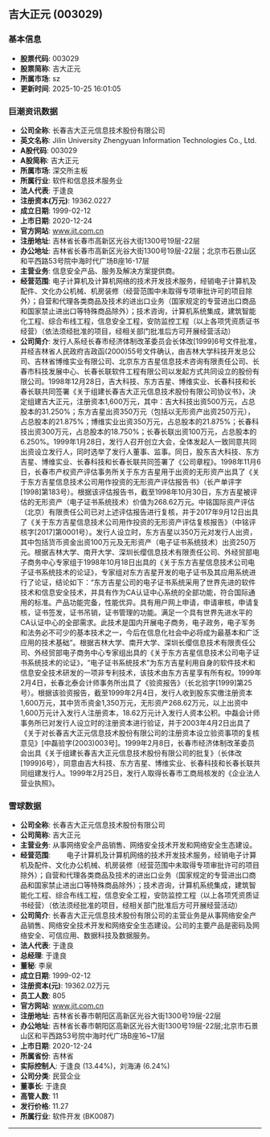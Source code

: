 ## 吉大正元 (003029)

### 基本信息

- **股票代码**: 003029
- **股票简称**: 吉大正元
- **所属市场**: sz
- **更新时间**: 2025-10-25 16:01:05

### 巨潮资讯数据

- **公司全称**: 长春吉大正元信息技术股份有限公司
- **英文名称**: Jilin University Zhengyuan Information Technologies Co., Ltd.
- **A股代码**: 003029
- **A股简称**: 吉大正元
- **所属市场**: 深交所主板
- **所属行业**: 软件和信息技术服务业
- **法人代表**: 于逢良
- **注册资本(万元)**: 19362.0227
- **成立日期**: 1999-02-12
- **上市日期**: 2020-12-24
- **官方网站**: www.jit.com.cn
- **注册地址**: 吉林省长春市高新区光谷大街1300号19层-22层
- **办公地址**: 吉林省长春市高新区光谷大街1300号19层-22层；北京市石景山区和平西路53号院中海时代广场B座16-17层
- **主营业务**: 信息安全产品、服务及解决方案提供商。
- **经营范围**: 电子计算机及计算机网络的技术开发技术服务，经销电子计算机及配件、文化办公机械、机房装修（经营范围中未取得专项审批许可的项目除外）；自营和代理各类商品及技术的进出口业务（国家规定的专营进出口商品和国家禁止进出口等特殊商品除外）；技术咨询，计算机系统集成，建筑智能化工程、综合布线工程，信息安全工程，安防监控工程（以上各项凭资质证书经营）（依法须经批准的项目，经相关部门批准后方可开展经营活动）
- **公司简介**: 发行人系经长春市经济体制改革委员会长体改[1999]6号文件批准，并经吉林省人民政府吉政函(2000)55号文件确认，由吉林大学科技开发总公司、吉林省博维实业有限公司、北京东方吉星信息技术咨询有限责任公司、长春市科技发展中心、长春长联软件工程有限公司以发起方式共同设立的股份有限公司。1998年12月28日，吉大科技、东方吉星、博维实业、长春科技和长春长联共同签署《关于组建长春吉大正元信息技术股份有限公司协议书》，决定组建吉大正元，注册资本1,600万元，其中：吉大科技出资500万元，占总股本的31.250%；东方吉星出资350万元（包括以无形资产出资250万元），占总股本的21.875%；博维实业出资350万元，占总股本的21.875%；长春科技出资300万元，占总股本的18.750%；长春长联出资100万元，占总股本的6.250%。1999年1月28日，发行人召开创立大会，全体发起人一致同意共同出资设立发行人，同时选举了发行人董事、监事。同日，股东吉大科技、东方吉星、博维实业、长春科技和长春长联共同签署了《公司章程》。1998年11月6日，长春市产权资产评估事务所关于东方吉星用于出资的无形资产出具了《关于东方吉星信息技术公司用作投资的无形资产评估报告书》（长产单评字[1998]第183号）。根据该评估报告书，截至1998年10月30日，东方吉星被评估的无形资产（电子证书系统技术）价值为268.62万元。中铭国际资产评估（北京）有限责任公司已对上述评估报告进行复核，并于2017年9月12日出具了《关于东方吉星信息技术公司用作投资的无形资产评估复核报告》（中铭评核字[2017]第0001号）。发行人设立时，东方吉星以350万元对发行人出资，其中包括货币资金出资100万元及无形资产（电子证书系统技术）出资250万元。根据吉林大学、南开大学、深圳长缨信息技术有限责任公司、外经贸部电子商务中心专家组于1998年10月18日出具的《关于东方吉星信息技术公司电子证书系统技术的论证》，专家组对东方吉星开发的电子证书及其应用系统进行了论证，结论如下：“东方吉星公司的电子证书系统采用了世界先进的软件技术和信息安全技术，并具有作为CA认证中心系统的全部功能，符合国际通用的标准。产品功能完备，性能优异。具有用户网上申请，申请审核，申请复核，证书签发，证书吊销，证书管理的功能。满足一个具有世界先进水平的CA认证中心的全部需求。此技术是国内开展电子商务，电子政务，电子军务和法务必不可少的基本技术之一，今后在信息化社会中必将成为最基本和广泛应用的技术基础”。根据吉林大学、南开大学、深圳长缨信息技术有限责任公司、外经贸部电子商务中心专家组出具的《关于东方吉星信息技术公司电子证书系统技术的论证》，“电子证书系统技术”为东方吉星利用自身的软件技术和信息安全技术研发的一项非专利技术，该技术由东方吉星享有所有权。1999年2月4日，长春北泰会计师事务所出具了《验资报告》（长北验字[1999]第25号）。根据该验资报告，截至1999年2月4日，发行人收到股东实缴注册资本1,600万元，其中货币资金1,350万元，无形资产268.62万元，以上出资中1,600万元计入发行人注册资本，18.62万元计入发行人资本公积。中磊会计师事务所已对发行人设立时的注册资本进行验证，并于2003年4月2日出具了《关于对长春吉大正元信息技术股份有限公司的注册资本设立验资事项的复核意见》[中磊验字(2003)003号]。1999年2月8日，长春市经济体制改革委员会出具《关于组建长春吉大正元信息技术股份有限公司的批复》（长体改[1999]6号），同意由吉大科技、东方吉星、博维实业、长春科技和长春长联共同组建发行人。1999年2月25日，发行人取得长春市工商局核发的《企业法人营业执照》。

### 雪球数据

- **公司全称**: 长春吉大正元信息技术股份有限公司
- **公司简称**: 吉大正元
- **主营业务**: 从事网络安全产品销售、网络安全技术开发和网络安全生态建设。
- **经营范围**: 　　电子计算机及计算机网络的技术开发技术服务，经销电子计算机及配件、文化办公机械、机房装修（经营范围中未取得专项审批许可的项目除外）；自营和代理各类商品及技术的进出口业务（国家规定的专营进出口商品和国家禁止进出口等特殊商品除外）；技术咨询，计算机系统集成，建筑智能化工程、综合布线工程，信息安全工程，安防监控工程（以上各项凭资质证书经营）（依法须经批准的项目，经相关部门批准后方可开展经营活动）
- **公司简介**: 长春吉大正元信息技术股份有限公司的主营业务是从事网络安全产品销售、网络安全技术开发和网络安全生态建设。公司的主要产品是密码及网络安全、可信应用、数据科技及数据服务。
- **法人代表**: 于逢良
- **总经理**: 于逢良
- **董秘**: 李泉
- **成立日期**: 1999-02-12
- **注册资本(元)**: 19362.02万元
- **员工人数**: 805
- **官方网站**: www.jit.com.cn
- **注册地址**: 吉林省长春市朝阳区高新区光谷大街1300号19层-22层
- **办公地址**: 吉林省长春市朝阳区高新区光谷大街1300号19层-22层;北京市石景山区和平西路53号院中海时代广场B座16~17层
- **上市日期**: 2020-12-24
- **所属省份**: 吉林省
- **实际控制人**: 于逢良 (13.44%)，刘海涛 (6.24%)
- **公司分类**: 民营企业
- **董事长**: 于逢良
- **高管人数**: 11
- **发行价格**: 11.27
- **所属行业**: 软件开发 (BK0087)

---